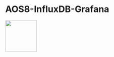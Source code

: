 # AOS8-InfluxDB-Grafana
<img align="left" width="100" height="100" src="https://github.com/adolfobolivar/AOS8-InfluDB-Grafana/blob/master/Physical%20Diagram.png">

